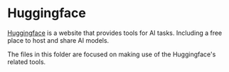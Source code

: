 # Huggingface

[Huggingface](https://huggingface.co/) is a website that provides tools for AI tasks. Including a free place to host and share AI models.

The files in this folder are focused on making use of the Huggingface's related tools.
